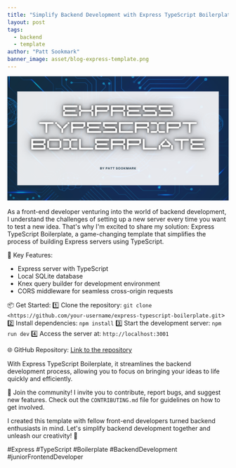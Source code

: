 ```yaml
---
title: "Simplify Backend Development with Express TypeScript Boilerplate!"
layout: post
tags:
  - backend
  - template
author: "Patt Sookmark"
banner_image: asset/blog-express-template.png
---
```


<img class="blog-banner" src="/asset/blog-express-template.png" alt="blog-express-template" />

As a front-end developer venturing into the world of backend development, I understand the challenges of setting up a new server every time you want to test a new idea. That's why I'm excited to share my solution: Express TypeScript Boilerplate, a game-changing template that simplifies the process of building Express servers using TypeScript.

🔧 Key Features:

- Express server with TypeScript
- Local SQLite database
- Knex query builder for development environment
- CORS middleware for seamless cross-origin requests

📦 Get Started:
1️⃣ Clone the repository: `git clone <https://github.com/your-username/express-typescript-boilerplate.git`>
2️⃣ Install dependencies: `npm install`
3️⃣ Start the development server: `npm run dev`
4️⃣ Access the server at: `http://localhost:3001`

🌐 GitHub Repository: [Link to the repository](https://github.com/your-username/express-typescript-boilerplate)

With Express TypeScript Boilerplate, it streamlines the backend development process, allowing you to focus on bringing your ideas to life quickly and efficiently.

👥 Join the community! I invite you to contribute, report bugs, and suggest new features. Check out the `CONTRIBUTING.md` file for guidelines on how to get involved.

I created this template with fellow front-end developers turned backend enthusiasts in mind. Let's simplify backend development together and unleash our creativity! 🎉

#Express #TypeScript #Boilerplate #BackendDevelopment #juniorFrontendDeveloper
